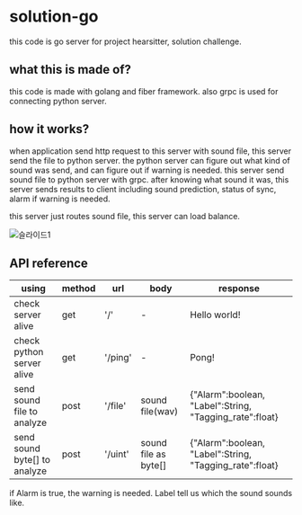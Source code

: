 # solution-go

this code is go server for project hearsitter, solution challenge.

## what this is made of?

this code is made with golang and fiber framework.
also grpc is used for connecting python server.

## how it works?

when application send http request to this server with sound file, this server send the file to python server.
the python server can figure out what kind of sound was send, and can figure out if warning is needed.
this server send sound file to python server with grpc.
after knowing what sound it was, this server sends results to client including sound prediction, status of sync, alarm if warning is needed.

this server just routes sound file, this server can load balance.

![슬라이드1](https://user-images.githubusercontent.com/45549879/225945874-250d63cc-198e-4168-982f-ac4ab5d47274.PNG)

## API reference

|using|method|url|body|response|
|---|---|---|---|---|
|check server alive|get|'/'|-|Hello world!|
|check python server alive|get|'/ping'|-|Pong!|
|send sound file to analyze|post|'/file'|sound file(wav)|{"Alarm":boolean, "Label":String, "Tagging_rate":float}|
|send sound byte[] to analyze|post|'/uint'|sound file as byte[]|{"Alarm":boolean, "Label":String, "Tagging_rate":float}|


if Alarm is true, the warning is needed.
Label tell us which the sound sounds like.
